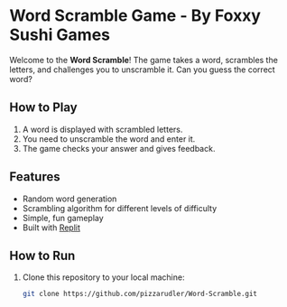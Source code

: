 # Word Scramble Game - By Foxxy Sushi Games

Welcome to the **Word Scramble**! The game takes a word, scrambles the letters, and challenges you to unscramble it. Can you guess the correct word?

## How to Play
1. A word is displayed with scrambled letters.
2. You need to unscramble the word and enter it.
3. The game checks your answer and gives feedback.

## Features
- Random word generation
- Scrambling algorithm for different levels of difficulty
- Simple, fun gameplay
- Built with [Replit](https://replit.com/)

## How to Run
1. Clone this repository to your local machine:
   ```bash
   git clone https://github.com/pizzarudler/Word-Scramble.git
